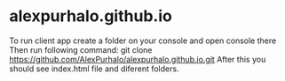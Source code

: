 # alexpurhalo.github.io
To run client app create a folder on your console and open console there
Then run following command: git clone https://github.com/AlexPurhalo/alexpurhalo.github.io.git
After this you should see index.html file and diferent folders. 

